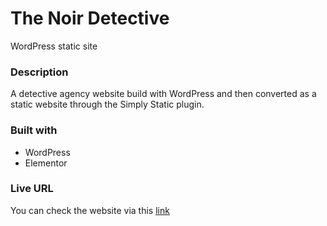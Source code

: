 # The Noir Detective
WordPress static site
### Description
A detective agency website build with WordPress and then converted as a static website through the Simply Static plugin. 

### Built with
- WordPress
- Elementor


### Live URL
You can check the website via this [link](https://alfo-code.github.io/thenoirdetective/)
